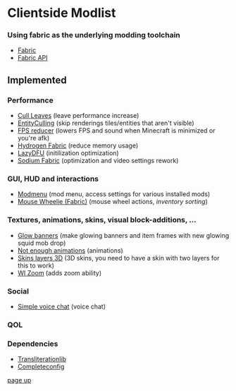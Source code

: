 # Clientside Modlist
### Using fabric as the underlying modding toolchain
* [Fabric](https://fabricmc.net/)
* [Fabric API](https://www.curseforge.com/minecraft/mc-mods/fabric-api)
## Implemented
### Performance
* [Cull Leaves](https://www.curseforge.com/minecraft/mc-mods/cull-leaves) (leave performance increase)
* [EntityCulling](https://github.com/tr7zw/EntityCulling) (skip renderings tiles/entities that aren't visible)
* [FPS reducer](https://www.curseforge.com/minecraft/mc-mods/fps-reducer) (lowers FPS and sound when Minecraft is minimized or you're afk)
* [Hydrogen Fabric](https://github.com/CaffeineMC/hydrogen-fabric) (reduce memory usage)
* [LazyDFU](https://www.curseforge.com/minecraft/mc-mods/lazydfu) (initilization optimization)
* [Sodium Fabric](https://github.com/CaffeineMC/sodium-fabric) (optimization and video settings rework)
### GUI, HUD and interactions
* [Modmenu](https://www.curseforge.com/minecraft/mc-mods/modmenu) (mod menu, access settings for various installed mods)
* [Mouse Wheelie (Fabric)](https://www.curseforge.com/minecraft/mc-mods/mouse-wheelie) (mouse wheel actions, *inventory sorting*)
### Textures, animations, skins, visual block-additions, ...
* [Glow banners](https://www.curseforge.com/minecraft/mc-mods/glow-banners) (make glowing banners and item frames with new glowing squid mob drop)
* [Not enough animations](https://www.curseforge.com/minecraft/mc-mods/not-enough-animations) (animations)
* [Skins layers 3D](https://www.curseforge.com/minecraft/mc-mods/skin-layers-3d) (3D skins, you need to have a skin with two layers for this to work)
* [WI Zoom](https://www.curseforge.com/minecraft/mc-mods/wi-zoom) (adds zoom ability)
### Social
* [Simple voice chat](https://www.curseforge.com/minecraft/mc-mods/simple-voice-chat) (voice chat)
### QOL
### Dependencies
* [Transliterationlib](https://www.curseforge.com/minecraft/mc-mods/transliterationlib)
* [Completeconfig](https://www.curseforge.com/minecraft/mc-mods/completeconfig)

[page up](https://github.com/WhiteBrownie/1.18Server/tree/main/1.18)

